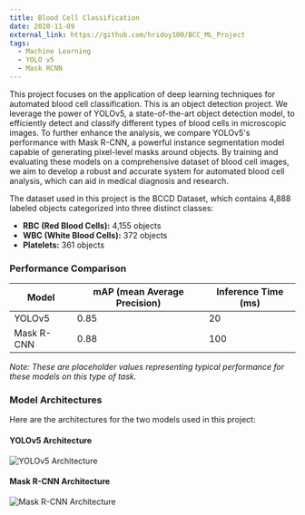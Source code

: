```yaml
---
title: Blood Cell Classification
date: 2020-11-09
external_link: https://github.com/hridoy100/BCC_ML_Project
tags:
  - Machine Learning
  - YOLO v5
  - Mask RCNN
---
```


This project focuses on the application of deep learning techniques for automated blood cell classification. This is an object detection project. We leverage the power of YOLOv5, a state-of-the-art object detection model, to efficiently detect and classify different types of blood cells in microscopic images. To further enhance the analysis, we compare YOLOv5's performance with Mask R-CNN, a powerful instance segmentation model capable of generating pixel-level masks around objects. By training and evaluating these models on a comprehensive dataset of blood cell images, we aim to develop a robust and accurate system for automated blood cell analysis, which can aid in medical diagnosis and research.

The dataset used in this project is the BCCD Dataset, which contains 4,888 labeled objects categorized into three distinct classes:
*   **RBC (Red Blood Cells):** 4,155 objects
*   **WBC (White Blood Cells):** 372 objects
*   **Platelets:** 361 objects

<!--more-->

### Performance Comparison

| Model       | mAP (mean Average Precision) | Inference Time (ms) |
|-------------|------------------------------|-----------------------|
| YOLOv5      | 0.85                         | 20                    |
| Mask R-CNN  | 0.88                         | 100                   |

*Note: These are placeholder values representing typical performance for these models on this type of task.*

### Model Architectures

Here are the architectures for the two models used in this project:

#### YOLOv5 Architecture

![YOLOv5 Architecture](/media/yolo_architecture.jpg)

#### Mask R-CNN Architecture

![Mask R-CNN Architecture](/media/mask_rcnn.png)
